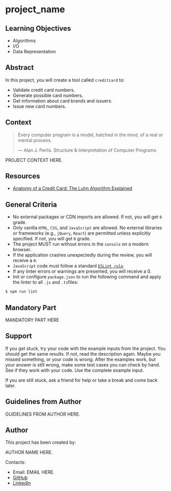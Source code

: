 <!--
    Tip: project name here
-->

# project_name

## Learning Objectives

<!--
    Tip: here you must be a list of learning objectives
    that cover your project
-->

- Algorithms
- I/O
- Data Representation

## Abstract

<!--
    Tip: Write a short description of what student
    will do during this project.
-->

In this project, you will create a tool called `creditcard` to:

- Validate credit card numbers.
- Generate possible card numbers.
- Get information about card brands and issuers.
- Issue new card numbers.

## Context

<!-- Tip: citation is optional -->

> Every computer program is a model, hatched in the mind, of a real or mental process.
>
> — Alan J. Perlis. Structure & Interpretation of Computer Programs

<!--
    Tip: project context here
    Project context is like an onboarding that should explain briefly
    project problem.

    Think of it like ADR's context section which describes problem.
-->

PROJECT CONTEXT HERE.

## Resources

<!-- Tip: useful resources here -->

- [Anatomy of a Credit Card: The Luhn Algorithm Explained](https://www.groundlabs.com/blog/anatomy-of-a-credit-card/)

## General Criteria

<!--
    Tip: general criteria here
    You MUST change this points to align with your project.
-->

- No external packages or CDN imports are allowed. If not, you will get `0` grade.
- Only vanilla `HTML`, `CSS`, and `JavaScript` are allowed. No external libraries or frameworks (e.g., `jQuery`, `React`) are permitted unless explicitly specified. If not, you will get `0` grade.
- The project MUST run without errors in the `console` on a modern browser.
- If the application crashes unexpectedly during the review, you will receive a `0`.
- `JavaScript` code must follow a standard [`ESLint rule`](https://eslint.org/docs/latest/use/getting-started).
- If any linter errors or warnings are presented, you will receive a 0.
- Init or configure `package.json` to run the following command and apply the linter to all `.js` and `.ts`files:

```sh
$ npm run lint
```

## Mandatory Part

<!--
    Tip: write here what student should do

    Provide project description
    Provide examples
    Provide requirements
-->

MANDATORY PART HERE

## Support

<!--
    Tip: leave this section unchanged.
    This is a static text, which student must read in every project.
-->

If you get stuck, try your code with the example inputs from the project. You should get the same results. If not, read the description again. Maybe you missed something, or your code is wrong. After the examples work, but your answer is still wrong, make some test cases you can check by hand. See if they work with your code. Use the complete example input.

If you are still stuck, ask a friend for help or take a break and come back later.

## Guidelines from Author

<!--
    Tip: this section is optional.
    In case if you want to give some guidelines, write it here.
    If no guidelines provided whole section can be removed.
-->

GUIDELINES FROM AUTHOR HERE.

## Author

This project has been created by:

<!-- Tip: type here author's name, position and company -->
<!-- John Doe, DevOps at Google -->

AUTHOR NAME HERE.

Contacts:

<!--
    Tip: list of contacts to reach the author.
    It can be email, linkedin, telegram, instagram, etc.
-->

- Email: EMAIL HERE.
- [GitHub](https://github.com/LOGIN_HERE/)
- [LinkedIn](https://www.linkedin.com/in/LOGIN_HERE/)
